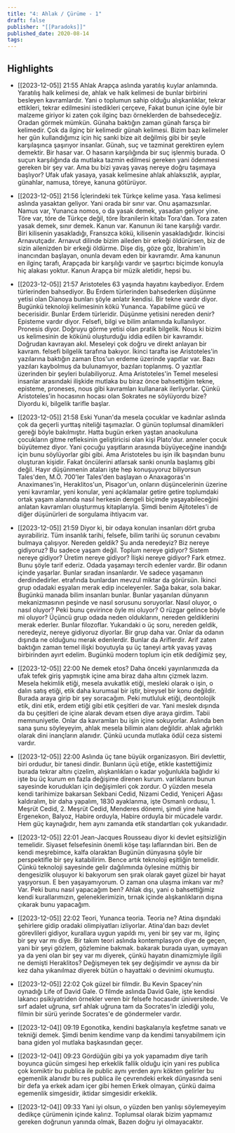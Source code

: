```yaml
---
title: "4: Ahlak / Çürüme - 1"
draft: false
publisher: "[[Paradoks]]"
published_date: 2020-08-14
tags:
---
```



## Highlights
* [[2023-12-05]] 21:55  Ahlak Arapça aslında yaratılış kuylar anlamında. Yaratılış halk kelimesi de, ahlak ve halk kelimesi de bunlar birbirini besleyen kavramlardır. Yani o toplumun sahip olduğu alışkanlıklar, tekrar ettikleri, tekrar edilmesini istedikleri çerçeve, Fakat bunun içine öyle bir malzeme giriyor ki zaten çok ilginç bazı örneklerden de bahsedeceğiz. Oradan görmek mümkün. Günaha baktığın zaman günah farsça bir kelimedir. Çok da ilginç bir kelimedir günah kelimesi. Bizim bazı kelimeler her gün kullandığımız için hiç sanki bize ait değilmiş gibi bir şeyle karşılaşınca şaşırıyor insanlar. Günah, suç ve tazminat gerektiren eylem demektir. Bir hasar var. O hasarın karşılığında bir suç işlenmiş burada. O suçun karşılığında da mutlaka tazmin edilmesi gereken yani ödenmesi gereken bir şey var. Ama bu bizi yavaş yavaş nereye doğru taşımaya başlıyor? Ufak ufak yasaya, yasak kelimesine ahlak ahlaksızlık, ayıplar, günahlar, namusa, töreye, kanuna götürüyor.

* [[2023-12-05]] 21:56  İçlerindeki tek Türkçe kelime yasa. Yasa kelimesi aslında yasaktan geliyor. Yani orada bir sınır var. Onu aşamazsınlar. Namus var, Yunanca nomos, o da yasak demek, yasadan geliyor yine. Töre var, töre de Türkçe değil, töre İbranilerin kitabı Tora'dan. Tora zaten yasak demek, sınır demek. Kanun var. Kanunun iki tane karşılığı vardır. Biri kilisenin yasakladığı, Fransızca kökü, kilisenin yasakladığıdır. İkincisi Arnavutçadır. Arnavut dilinde bizim aileden bir erkeği öldürürsen, biz de sizin ailenizden bir erkeği öldürme. Dişe diş, göze göz, İbrahim'in inancından başlayan, onunla devam eden bir kavramdır. Ama kanunun en ilginç tarafı, Arapçada bir karşılığı vardır ve şaşırtıcı biçimde konuyla hiç alakası yoktur. Kanun Arapça bir müzik aletidir, hepsi bu.

* [[2023-12-05]] 21:57  Aristoteles 63 yaşında hayatını kaybediyor. Erdem türlerinden bahsediyor. Bu Erdem türlerinden bahsederken düşünme yetisi olan Dianoya bunları şöyle anlatır kendisi. Bir tekne vardır diyor. Bugünkü teknoloji kelimesinin kökü Yunanca. Yapabilme gücü ve becerisidir. Bunlar Erdem türleridir. Düşünme yetisini nereden denir? Episteme vardır diyor. Felsefi, bilgi ve bilim anlamında kullanılıyor. Pronesis diyor. Doğruyu görme yetisi olan pratik bilgelik. Nous ki bizim us kelimesinin de kökünü oluşturduğu iddia edilen bir kavramdır. Doğrudan kavrayan akıl. Meseleyi çok doğru ve direkt anlayan bir kavram. felsefi bilgelik tarafına bakıyor. İkinci tarafta ise Aristoteles'in yazılarına baktığın zaman Etos'un erdeme üzerinde yapıtlar var. Bazı yazıları kaybolmuş da bulunamıyor, bazıları toplanmış. O yazıtlar üzerinden bir şeyleri bulabiliyoruz. Ama Aristoteles'in Temel meselesi insanlar arasındaki ilişkide mutlaka bu biraz önce bahsettiğim tekne, episteme, proneses, nous gibi kavramları kullanarak ilerliyorlar. Çünkü Aristoteles'in hocasının hocası olan Sokrates ne söylüyordu bize? Diyordu ki, bilgelik tarifle başlar.

* [[2023-12-05]] 21:58  Eski Yunan'da mesela çocuklar ve kadınlar aslında çok da geçerli yurttaş niteliği taşımazlar. O günün toplumsal dinamikleri gereği böyle bakılmıştır. Hatta bugün erken yaştan anaokuluna çocukların gitme refleksinin geliştiricisi olan kişi Plato'dur. anneler çocuk büyütemez diyor. Yani çocuğu yaşıtların arasında büyüyeceğine inandığı için bunu söylüyorlar gibi gibi. Ama Aristoteles bu işin ilk başından bunu oluşturan kişidir. Fakat öncülerini atlarsak sanki onunla başlamış gibi değil. Hayır düşünmenin ataları işte hep konuşuyoruz biliyorsun Tales'den, M.Ö. 700'ler Tales'den başlayan o Anaxagoras'ın Anaximanes'in, Heraklitos'un, Pisagor'un, onların düşüncelerinin üzerine yeni kavramlar, yeni konular, yeni açıklamalar getire getire toplumdaki ortak yaşam alanında nasıl herkesin dengeli biçimde yaşayabileceğini anlatan kavramları oluşturmuş kitaplarıyla. Şimdi benim Ajitoteles'i de diğer düşünürleri de sorgulama ihtiyacım var.

* [[2023-12-05]] 21:59  Diyor ki, bir odaya konulan insanları dört gruba ayırabiliriz. Tüm insanlık tarihi, felsefe, bilim tarihi üç sorunun cevabını bulmaya çalışıyor. Nereden geldik? Şu anda neredeyiz? Biz nereye gidiyoruz? Bu sadece yaşam değil. Toplum nereye gidiyor? Sistem nereye gidiyor? Üretim nereye gidiyor? İlişki nereye gidiyor? Fark etmez. Bunu şöyle tarif ederiz. Odada yaşamayı tercih edenler vardır. Bir odanın içinde yaşarlar. Bunlar sıradan insanlardır. Ve sadece yaşamanın derdindedirler. etrafında bunlardan mevzul miktar da görürsün. İkinci grup odadaki eşyaları merak edip inceleyenler. Sağa bakar, sola bakar. Bugünkü manada bilim insanları bunlar. Bunlar yaşanılan dünyanın mekanizmasının peşinde ve nasıl sorusunu soruyorlar. Nasıl oluyor, o nasıl oluyor? Peki bunu çevirince öyle mi oluyor? O rüzgar gelince böyle mi oluyor? Üçüncü grup odada neden olduklarını, nereden geldiklerini merak ederler. Bunlar filozoflar. Yukarıdaki o üç soru, nereden geldik, neredeyiz, nereye gidiyoruz diyorlar. Bir grup daha var. Onlar da odanın dışında ne olduğunu merak edenlerdir. Bunlar da Ariflerdir. Arif zaten baktığın zaman temel ilişki boyutuyla şu üç taneyi artık yavaş yavaş birbirinden ayırt edelim. Bugünkü modern toplum için etik dediğimiz şey,

* [[2023-12-05]] 22:00  Ne demek etos? Daha önceki yayınlarımızda da ufak tefek giriş yapmıştık içine ama biraz daha altını çizmek lazım. Mesela hekimlik etiği, mesela avukatlık etiği, mesleki olarak o işin, o dalın satış etiği, etik daha kurumsal bir iştir, bireysel bir konu değildir. Burada araya girip bir şey soracağım. Peki mutluluk etiği, deontolojik etik, dini etik, erdem etiği gibi etik çeşitleri de var. Yani meslek dışında da bu çeşitleri de içine alarak devam etsen diye araya girdim. Tabii memnuniyetle. Onlar da kavramları bu işin içine sokuyorlar. Aslında ben sana şunu söyleyeyim, ahlak mesela bilimin alanı değildir. ahlak ağırlıklı olarak dini inançların alanıdır. Çünkü ucunda mutlaka ödül ceza sistemi vardır.

* [[2023-12-05]] 22:00  Aslında üç tane büyük organizasyon. Biri devlettir, biri ordudur, bir tanesi dindir. Bunların üçü etiğe, etikle kastettiğimiz burada tekrar altını çizelim, alışkanlıkları o kadar yoğunlukla bağlıdır ki işte bu üç kurum en fazla değişime direnen kurum. varlıklarını bunun sayesinde korudukları için değişimleri çok zordur. O yüzden mesela kendi tarihimize bakarsan Sekbani Cedid, Nizami Cedid, Yeniçeri Ağası kaldıralım, bir daha yapalım, 1830 ayaklanma, işte Osmanlı ordusu, 1. Meşrüt Cedid, 2. Meşrüt Cedid, Menderes dönemi, şimdi yine hala Ergenekon, Balyoz, Habire orduyla, Habire orduyla bir mücadele vardır. Hem güç kaynağıdır, hem aynı zamanda etik standartları çok yukarıdadır.

* [[2023-12-05]] 22:01  Jean-Jacques Rousseau diyor ki devlet eşitsizliğin temelidir. Siyaset felsefesinin önemli köşe taşı laflarından biri. Ben de kendi meşrebimce, kalfa olaraktan Bugünün dünyasına şöyle bir perspektifle bir şey katabilirim. Bence artık teknoloji eşitliğin temelidir. Çünkü teknoloji sayesinde gelir dağılımında öylesine müthiş bir dengesizlik oluşuyor ki bakıyorum sen şırak olarak gayet güzel bir hayat yaşıyorsun. E ben yaşayamıyorum. O zaman ona ulaşma imkanı var mı? Var. Peki bunu nasıl yapacağım ben? Ahlak dışı, yani o bahsettiğimiz kendi kurallarımızın, geleneklerimizin, tırnak içinde alışkanlıkların dışına çıkarak bunu yapacağım.

* [[2023-12-05]] 22:02  Teori, Yunanca teoria. Teoria ne? Atina dışındaki şehirlere gidip oradaki olimpiyatları izliyorlar. Atina'dan bazı devlet görevlileri gidiyor, kurallara uygun yapıldı mı, yeni bir şey var mı, ilginç bir şey var mı diye. Bir takım teori aslında kontemplasyon diye de geçen, yani bir şeyi gözlem, gözlemine bakmak. bakarak burada uyan, uymayan ya da yeni olan bir şey var mı diyerek, çünkü hayatın dinamizmiyle ilgili ne demişti Heraklitos? Değişmeyen tek şey değişimdir ve aynısı da bir kez daha yıkanılmaz diyerek bütün o hayattaki o devinimi okumuştu.

* [[2023-12-05]] 22:02  Çok güzel bir filmdir. Bu Kevin Spacey'nin oynadığı Life of David Gale. O filmde aslında David Gale, işte kendisi lakancı psikiyatriden örnekler veren bir felsefe hocasıdır üniversitede. Ve sırf adalet uğruna, sırf ahlak uğruna tam da Socrates'in izlediği yolu, filmin bir sürü yerinde Socrates'e de göndermeler vardır.

* [[2023-12-04]] 09:19  Egonotika, kendini başkalarıyla keşfetme sanatı ve tekniği demek. Şimdi benim kendime varıp da kendimi tanıyabilmem için bana giden yol mutlaka başkasından geçer.

* [[2023-12-04]] 09:23  Gördüğün gibi ya yok yapamadım diye tarih boyunca gücün simgesi hep erkeklik fallik olduğu için yani res publica çok komiktir bu publica ile public aynı yerden aynı kökten gelirler bu egemenlik alanıdır bu res publica ile çevrendeki erkek dünyasında seni bir defa ya erkek adam içer gibi hemen Erkek olmayan, çünkü daima egemenlik simgesidir, iktidar simgesidir erkeklik.

* [[2023-12-04]] 09:33  Yani iyi olsun, o yüzden ben yanlışı söylemeyeyim dedikçe çürümenin içinde kalırız. Toplumsal olarak bizim yapmamız gereken doğrunun yanında olmak, Bazen doğru iyi olmayacaktır.

